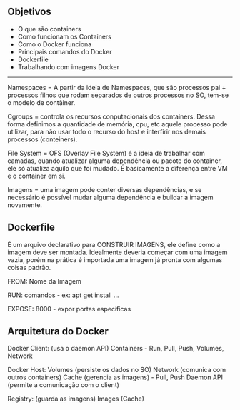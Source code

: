 ## Objetivos

- O que são containers
- Como funcionam os Containers
- Como o Docker funciona
- Principais comandos do Docker
- Dockerfile
- Trabalhando com imagens Docker

---

Namespaces = A partir da ideia de Namespaces, que são processos pai + processos filhos que rodam separados de outros processos no SO, tem-se o modelo de contâiner.

Cgroups = controla os recursos conputacionais dos containers. Dessa forma definimos a quantidade de memória, cpu, etc aquele processo pode utilizar, para não usar todo o recurso do host e interfirir nos demais processos (conteiners).

File System = OFS (Overlay File System) é a ideia de trabalhar com camadas, quando atualizar alguma dependência ou pacote do container, ele só atualiza aquilo que foi mudado. É basicamente a diferença entre VM e o container em si.

Imagens = uma imagem pode conter diversas dependências, e se necessário é possível mudar alguma dependência e buildar a imagem novamente.

## Dockerfile

É um arquivo declarativo para CONSTRUIR IMAGENS, ele define como a imagem deve ser montada. Idealmente deveria começar com uma imagem vazia, porém na prática é importada uma imagem já pronta com algumas coisas padrão.

FROM: Nome da Imagem

RUN: comandos - ex: apt get install ...

EXPOSE: 8000 - expor portas específicas

## Arquitetura do Docker

Docker Client: (usa o daemon API)
  Containers - Run, Pull, Push, Volumes, Network

Docker Host:
  Volumes (persiste os dados no SO)
  Network (comunica com outros containers)
  Cache (gerencia as imagens) - Pull, Push
  Daemon API (permite a comunicação com o client)

Registry: (guarda as imagens)
  Images (Cache)